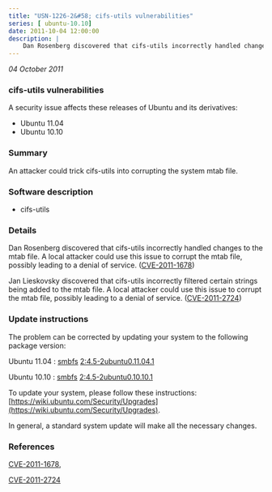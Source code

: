 ```yaml
---
title: "USN-1226-2&#58; cifs-utils vulnerabilities"
series: [ ubuntu-10.10]
date: 2011-10-04 12:00:00
description: |
    Dan Rosenberg discovered that cifs-utils incorrectly handled changes to the mtab file. A local attacker could use this issue to corrupt the mtab file, possibly leading to a denial of service. ([CVE-2011-1678](http://people.ubuntu.com/~ubuntu-security/cve/CVE-2011-1678))
--- 
```

 
 

*04 October 2011*

### cifs-utils vulnerabilities

A security issue affects these releases of Ubuntu and its derivatives:

* Ubuntu 11.04
* Ubuntu 10.10

### Summary

An attacker could trick cifs-utils into corrupting the system mtab file. 

### Software description

* cifs-utils 

### Details

Dan Rosenberg discovered that cifs-utils incorrectly handled changes to the mtab file. A local attacker could use this issue to corrupt the mtab file, possibly leading to a denial of service. ([CVE-2011-1678](http://people.ubuntu.com/~ubuntu-security/cve/CVE-2011-1678))

Jan Lieskovsky discovered that cifs-utils incorrectly filtered certain strings being added to the mtab file. A local attacker could use this issue to corrupt the mtab file, possibly leading to a denial of service. ([CVE-2011-2724](http://people.ubuntu.com/~ubuntu-security/cve/CVE-2011-2724)) 

### Update instructions

The problem can be corrected by updating your system to the following package version:

Ubuntu 11.04
 : [smbfs](https://launchpad.net/ubuntu/+source/cifs-utils) <span> [2:4.5-2ubuntu0.11.04.1](https://launchpad.net/ubuntu/+source/cifs-utils/2:4.5-2ubuntu0.11.04.1) </span> 

Ubuntu 10.10
 : [smbfs](https://launchpad.net/ubuntu/+source/cifs-utils) <span> [2:4.5-2ubuntu0.10.10.1](https://launchpad.net/ubuntu/+source/cifs-utils/2:4.5-2ubuntu0.10.10.1) </span> 

To update your system, please follow these instructions: [https://wiki.ubuntu.com/Security/Upgrades](https://wiki.ubuntu.com/Security/Upgrades).

In general, a standard system update will make all the necessary changes. 

### References

 
 [CVE-2011-1678](http://people.ubuntu.com/~ubuntu-security/cve/CVE-2011-1678), 

 [CVE-2011-2724](http://people.ubuntu.com/~ubuntu-security/cve/CVE-2011-2724)
 


